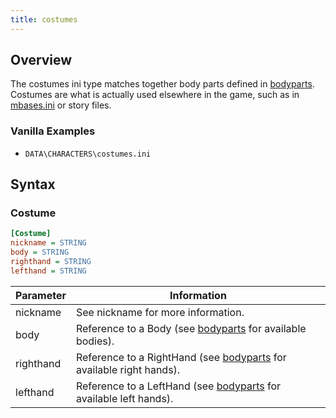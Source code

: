 ```yaml
---
title: costumes
---
```


## Overview
The costumes ini type matches together body parts defined in [bodyparts](bodyparts.md). Costumes are what is actually used elsewhere in the game, such as in [mbases.ini](../hardcoded-inis/data/missions/mbases.ini.md) or story files.

### Vanilla Examples

* `DATA\CHARACTERS\costumes.ini`

## Syntax

### Costume
```ini
[Costume]
nickname = STRING
body = STRING
righthand = STRING
lefthand = STRING
```
| Parameter | Information                                                                         |
| --------- | ----------------------------------------------------------------------------------- |
| nickname  | See nickname for more information.                                                  |
| body      | Reference to a Body (see [bodyparts](bodyparts.md) for available bodies).           |
| righthand | Reference to a RightHand (see [bodyparts](bodyparts.md) for available right hands). |
| lefthand  | Reference to a LeftHand (see [bodyparts](bodyparts.md) for available left hands).   |